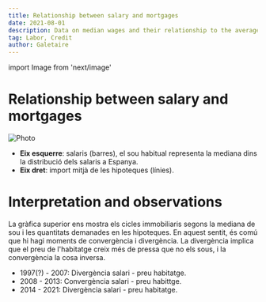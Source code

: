 ```yaml
---
title: Relationship between salary and mortgages
date: 2021-08-01
description: Data on median wages and their relationship to the average mortgage amount. This comparison shows whether there is a wage disconnect.
tag: Labor, Credit
author: Galetaire
---
```


import Image from 'next/image'

# Relationship between salary and mortgages

<Image
  src="/images/sou.png"
  alt="Photo"
  width={710}
  height={413}
  priority
  className="next-image"
/>

- **Eix esquerre**: salaris (barres), el sou habitual representa la mediana dins la distribució dels salaris a Espanya.
- **Eix dret**: import mitjà de les hipoteques (línies).

# Interpretation and observations

La gràfica superior ens mostra els cicles immobiliaris segons la mediana de sou i les quantitats demanades en les hipoteques. En aquest sentit, és comú que hi
hagi moments de convergència i divergència. La divergència implica que el preu de l'habitatge creix més de pressa que no els sous, i la convergència la cosa
inversa.

- 1997(?) - 2007: Divergència salari - preu habitatge.
- 2008 - 2013: Convergència salari - preu habittge.
- 2014 - 2021: Divergència salari - preu habitatge.
